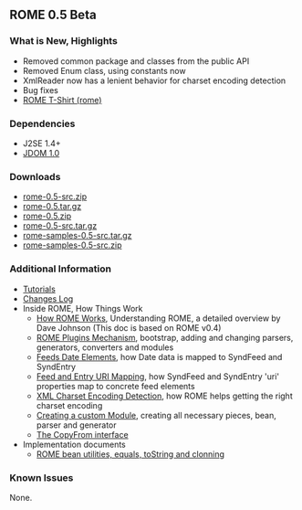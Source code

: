 ## ROME 0.5 Beta

### What is New, Highlights

-   Removed common package and classes from the public API
-   Removed Enum class, using constants now
-   XmlReader now has a lenient behavior for charset encoding detection
-   Bug fixes
-   [ROME T-Shirt (rome)](./ROMET-Shirt.html)

### Dependencies

-   J2SE 1.4+
-   [JDOM 1.0](http://www.jdom.org/)

### Downloads

-   [rome-0.5-src.zip](./rome-0.5-src.zip)
-   [rome-0.5.tar.gz](./rome-0.5.tar.gz)
-   [rome-0.5.zip](./rome-0.5.zip)
-   [rome-0.5-src.tar.gz](./rome-0.5-src.tar.gz)
-   [rome-samples-0.5-src.tar.gz](./rome-samples-0.5-src.tar.gz)
-   [rome-samples-0.5-src.zip](./rome-samples-0.5-src.zip)

### Additional Information

-   [Tutorials](../../RssAndAtOMUtilitiEsROMEV0.5AndAboveTutorialsAndArticles/index.html)
-   [Changes Log](../../ChangeLog.html)
-   Inside ROME, How Things Work
    -   [How ROME Works](../../HowRomeWorks/index.html), Understanding
        ROME, a detailed overview by Dave Johnson (This doc is based on
        ROME v0.4)
    -   [ROME Plugins
        Mechanism](../../RssAndAtOMUtilitiEsROMEV0.5AndAboveTutorialsAndArticles/RssAndAtOMUtilitiEsROMEPluginsMechanism.html),
        bootstrap, adding and changing parsers, generators, converters
        and modules
    -   [Feeds Date
        Elements](../../RssAndAtOMUtilitiEsROMEV0.5AndAboveTutorialsAndArticles/FeedsDateElementsMappingToSyndFeedAndSyndEntry.html),
        how Date data is mapped to SyndFeed and SyndEntry
    -   [Feed and Entry URI
        Mapping](../../RssAndAtOMUtilitiEsROMEV0.5AndAboveTutorialsAndArticles/FeedAndEntryURIMappingHowSyndFeedAndSyndEntryUriPropertiesMapToRSSAndAtomElements.html),
        how SyndFeed and SyndEntry \'uri\' properties map to concrete
        feed elements
    -   [XML Charset Encoding
        Detection](../../RssAndAtOMUtilitiEsROMEV0.5AndAboveTutorialsAndArticles/XMLCharsetEncodingDetectionHowRssAndAtOMUtilitiEsROMEHelpsGettingTheRightCharsetEncoding.html),
        how ROME helps getting the right charset encoding
    -   [Creating a custom
        Module](../../RssAndAtOMUtilitiEsROMEV0.5AndAboveTutorialsAndArticles/RssAndAtOMUtilitiEsROMEV0.5TutorialDefiningACustomModuleBeanParserAndGenerator.html),
        creating all necessary pieces, bean, parser and generator
    -   [The CopyFrom
        interface](../../RssAndAtOMUtilitiEsROMEV0.5AndAboveTutorialsAndArticles/TheCopyFromInterface.html)
-   Implementation documents
    -   [ROME bean utilities, equals, toString and
        clonning](../../RssAndAtOMUtilitiEsROMEV0.5AndAboveTutorialsAndArticles/UnderstandingRssAndAtOMUtilitiEsROMEBeanUtilities.html)

### Known Issues

None.
